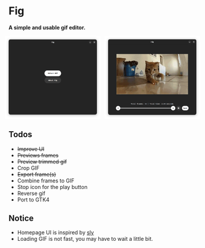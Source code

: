 # Fig

**A simple and usable gif editor.**

<div style="display: flex; gap: 10px; justify-content: center;">
  <img src="assets/screenshot-home.png" alt="Home UI" style="max-width: 51%; height: auto;">
  <img src="assets/screenshot-editor.png" alt="Editor UI" style="max-width: 51%; height: auto;">
</div>

## Todos

- ~~Improve UI~~
- ~~Previews frames~~
- ~~Preview trimmed gif~~
- Crop GIF
- ~~Export frame(s)~~
- Combine frames to GIF
- Stop icon for the play button
- Reverse gif
- Port to GTK4

## Notice

- Homepage UI is inspired by [sly](https://github.com/kra-mo/sly)
- Loading GIF is not fast, you may have to wait a little bit.
